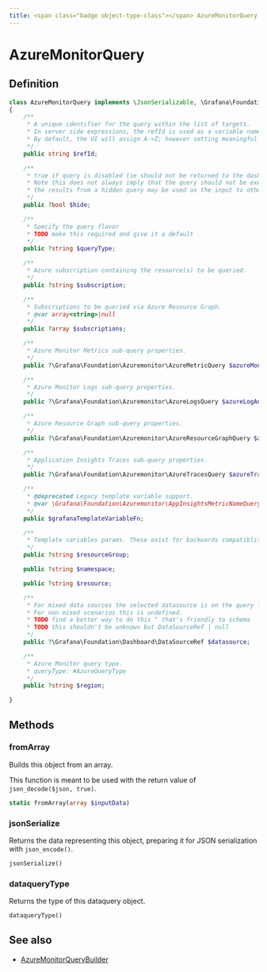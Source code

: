 ```yaml
---
title: <span class="badge object-type-class"></span> AzureMonitorQuery
---
```

# <span class="badge object-type-class"></span> AzureMonitorQuery

## Definition

```php
class AzureMonitorQuery implements \JsonSerializable, \Grafana\Foundation\Cog\Dataquery
{
    /**
     * A unique identifier for the query within the list of targets.
     * In server side expressions, the refId is used as a variable name to identify results.
     * By default, the UI will assign A->Z; however setting meaningful names may be useful.
     */
    public string $refId;

    /**
     * true if query is disabled (ie should not be returned to the dashboard)
     * Note this does not always imply that the query should not be executed since
     * the results from a hidden query may be used as the input to other queries (SSE etc)
     */
    public ?bool $hide;

    /**
     * Specify the query flavor
     * TODO make this required and give it a default
     */
    public ?string $queryType;

    /**
     * Azure subscription containing the resource(s) to be queried.
     */
    public ?string $subscription;

    /**
     * Subscriptions to be queried via Azure Resource Graph.
     * @var array<string>|null
     */
    public ?array $subscriptions;

    /**
     * Azure Monitor Metrics sub-query properties.
     */
    public ?\Grafana\Foundation\Azuremonitor\AzureMetricQuery $azureMonitor;

    /**
     * Azure Monitor Logs sub-query properties.
     */
    public ?\Grafana\Foundation\Azuremonitor\AzureLogsQuery $azureLogAnalytics;

    /**
     * Azure Resource Graph sub-query properties.
     */
    public ?\Grafana\Foundation\Azuremonitor\AzureResourceGraphQuery $azureResourceGraph;

    /**
     * Application Insights Traces sub-query properties.
     */
    public ?\Grafana\Foundation\Azuremonitor\AzureTracesQuery $azureTraces;

    /**
     * @deprecated Legacy template variable support.
     * @var \Grafana\Foundation\Azuremonitor\AppInsightsMetricNameQuery|\Grafana\Foundation\Azuremonitor\AppInsightsGroupByQuery|\Grafana\Foundation\Azuremonitor\SubscriptionsQuery|\Grafana\Foundation\Azuremonitor\ResourceGroupsQuery|\Grafana\Foundation\Azuremonitor\ResourceNamesQuery|\Grafana\Foundation\Azuremonitor\MetricNamespaceQuery|\Grafana\Foundation\Azuremonitor\MetricDefinitionsQuery|\Grafana\Foundation\Azuremonitor\MetricNamesQuery|\Grafana\Foundation\Azuremonitor\WorkspacesQuery|\Grafana\Foundation\Azuremonitor\UnknownQuery
     */
    public $grafanaTemplateVariableFn;

    /**
     * Template variables params. These exist for backwards compatiblity with legacy template variables.
     */
    public ?string $resourceGroup;

    public ?string $namespace;

    public ?string $resource;

    /**
     * For mixed data sources the selected datasource is on the query level.
     * For non mixed scenarios this is undefined.
     * TODO find a better way to do this ^ that's friendly to schema
     * TODO this shouldn't be unknown but DataSourceRef | null
     */
    public ?\Grafana\Foundation\Dashboard\DataSourceRef $datasource;

    /**
     * Azure Monitor query type.
     * queryType: #AzureQueryType
     */
    public ?string $region;

}
```
## Methods

### <span class="badge object-method"></span> fromArray

Builds this object from an array.

This function is meant to be used with the return value of `json_decode($json, true)`.

```php
static fromArray(array $inputData)
```

### <span class="badge object-method"></span> jsonSerialize

Returns the data representing this object, preparing it for JSON serialization with `json_encode()`.

```php
jsonSerialize()
```

### <span class="badge object-method"></span> dataqueryType

Returns the type of this dataquery object.

```php
dataqueryType()
```

## See also

 * <span class="badge builder"></span> [AzureMonitorQueryBuilder](./builder-AzureMonitorQueryBuilder.md)
